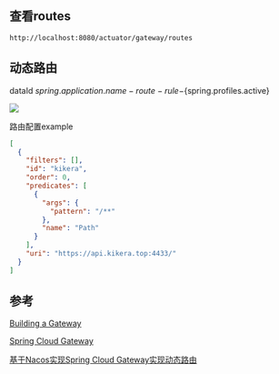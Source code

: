 ## 查看routes

```shell
http://localhost:8080/actuator/gateway/routes
```

## 动态路由

dataId ${spring.application.name}-route-rule-${spring.profiles.active}

![](https://harvies-oss.oss-cn-hangzhou.aliyuncs.com/2021/07/18/20214018124000006-image.png)

路由配置example

```json
[
  {
    "filters": [],
    "id": "kikera",
    "order": 0,
    "predicates": [
      {
        "args": {
          "pattern": "/**"
        },
        "name": "Path"
      }
    ],
    "uri": "https://api.kikera.top:4433/"
  }
]
```

## 参考

[Building a Gateway](https://spring.io/guides/gs/gateway/)

[Spring Cloud Gateway](https://docs.spring.io/spring-cloud-gateway/docs/current/reference/html)

[基于Nacos实现Spring Cloud Gateway实现动态路由](https://blog.csdn.net/zhangchangbin123/article/details/89310353)